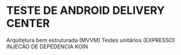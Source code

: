 # TESTE DE ANDROID DELIVERY CENTER

Arquitetura bem estruturada (MVVM)
Testes unitários (EXPRESSO)
INJECÃO DE DEPEDENCIA KOIN
